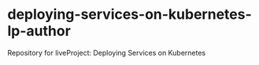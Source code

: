 # deploying-services-on-kubernetes-lp-author
Repository for liveProject: Deploying Services on Kubernetes
